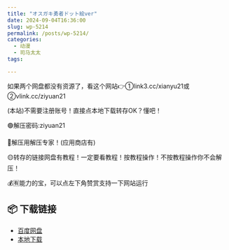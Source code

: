 ```yaml
---
title: "オスガキ勇者ドット絵ver"
date: 2024-09-04T16:36:00
slug: wp-5214
permalink: /posts/wp-5214/
categories:
  - 动漫
  - 司马太太
tags:

---
```


如果两个网盘都没有资源了，看这个网站👉①link3.cc/xianyu21或②vlink.cc/ziyuan21

(本站)不需要注册账号！直接点本地下载转存OK？懂吧！

🟢解压密码:ziyuan21

🔵解压用解压专家！(应用商店有)

🟡转存的链接网盘有教程！一定要看教程！按教程操作！不按教程操作你不会解压！

💰🈶能力的宝，可以点左下角赞赏支持一下网站运行

## 📦 下载链接
- [百度网盘](https://blziyuan21.com/pay-download/5214?key=feb71eb8f4&down_id=0)
- [本地下载](https://blziyuan21.com/pay-download/5214?key=feb71eb8f4&down_id=1)


